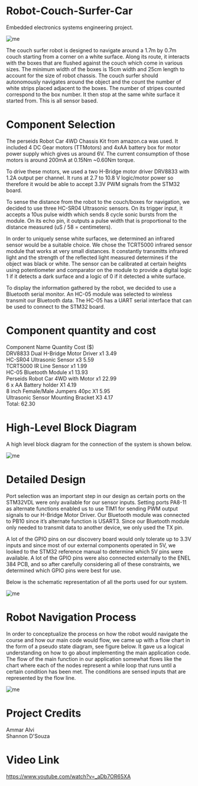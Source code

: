 # Robot-Couch-Surfer-Car
Embedded electronics systems engineering project.

![me](https://github.com/ammaralvi21/Robot-Couch-Surfer-Car/blob/master/Images/Robot%20Car.gif)

The couch surfer robot is designed to navigate around a 1.7m by 0.7m couch starting from a corner on a white surface. Along its route, it interacts with the boxes that are flushed against the couch which come in various sizes. The minimum width of the boxes is 15cm width and 25cm length to account for the size of robot chassis. The couch surfer should autonomously navigates around the object and the count the number of white strips placed adjacent to the boxes. The number of stripes counted correspond to the box number. It then stop at the same white surface it started from. This is all sensor based.

# Component Selection
The perseids Robot Car 4WD Chassis Kit from amazon.ca was used. It included 4 DC Gear motors (TTMotors) and 4xAA battery box for motor power supply which gives us around 6V. The current consumption of those motors is around 200mA at 0.15Nm ~0.60Nm torque.

To drive these motors, we used a two H-Bridge motor driver DRV8833 with 1.2A output per channel. It runs at 2.7 to 10.8 V logic/motor power so therefore it would be able to accept 3.3V PWM signals from the STM32 board.

To sense the distance from the robot to the couch/boxes for navigation, we decided to use three HC-SR04 Ultrasonic sensors. On its trigger input, it accepts a 10us pulse width which sends 8 cycle sonic bursts from the module. On its echo pin, it outputs a pulse width that is proportional to the distance measured (uS / 58 = centimeters). 

In order to uniquely sense white surfaces, we determined an infrared sensor would be a suitable choice. We chose the TCRT5000 infrared sensor module that works at very small distances. It constantly transmitts infrared light and the strength of the reflected light measured determines if the object was black or white. The sensor can be calibrated at certain heights using potentiometer and comparator on the module to provide a digital logic 1 if it detects a dark surface and a logic of 0 if it detected a white surface.

To display the information gathered by the robot, we decided to use a Bluetooth serial monitor. An HC-05 module was selected to wireless transmit our Bluetooth data. The HC-05 has a UART serial interface that can be used to connect to the STM32 board.

# Component quantity and cost
Component Name                      Quantity  Cost ($) <br />
DRV8833 Dual H-Bridge Motor Driver  x1        3.49 <br />
HC-SR04 Ultrasonic Sensor           x3        5.59 <br />
TCRT5000 IR Line Sensor             x1        1.99 <br />
HC-05 Bluetooth Module              x1        13.93 <br />
Perseids Robot Car 4WD with Motor   x1        22.99 <br />
6 x AA Battery holder               X1        4.19 <br />
8 inch Female/Male Jumpers 40pc     X1        5.95 <br />
Ultrasonic Sensor Mounting Bracket  X3        4.17 <br />
Total:                                        62.30

# High-Level Block Diagram
A high level block diagram for the connection of the system is shown below.

![me](https://github.com/ammaralvi21/Robot-Couch-Surfer-Car/blob/master/Images/System%20Block%20Diagram.png)

# Detailed Design
Port selection was an important step in our design as certain ports on the STM32VDL were only available for our sensor inputs. Setting ports PA8-11 as alternate functions enabled us to use TIM1 for sending PWM output signals to our H-Bridge Motor Driver. Our Bluetooth module was connected to PB10 since it’s alternate function is USART3. Since our Bluetooth module only needed to transmit data to another device, we only used the TX pin.

A lot of the GPIO pins on our discovery board would only tolerate up to 3.3V inputs and since most of our external components operated in 5V, we looked to the STM32 reference manual to determine which 5V pins were available. A lot of the GPIO pins were also connected externally to the ENEL 384 PCB, and so after carefully considering all of these constraints, we determined which GPIO pins were best for use.

Below is the schematic representation of all the ports used for our system.

![me](https://github.com/ammaralvi21/Robot-Couch-Surfer-Car/blob/master/Images/Schematic%20Diagram.png)

# Robot Navigation Process
In order to conceptualize the process on how the robot would navigate the course and how our main code would flow, we came up with a flow chart in the form of a pseudo state diagram, see figure below. It gave us a logical understanding on how to go about implementing the main application code. The flow of the main function in our application somewhat flows like the chart where each of the nodes represent a while loop that runs until a certain condition has been met. The conditions are sensed inputs that are represented by the flow line.

![me](https://github.com/ammaralvi21/Robot-Couch-Surfer-Car/blob/master/Images/Robot%20Navigation%20Flow%20Chart.png)

# Project Credits
Ammar Alvi <br />
Shannon D'Souza

# Video Link
https://www.youtube.com/watch?v=_aDb7OR65XA 


